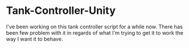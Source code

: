 # Tank-Controller-Unity
I've been working on this tank controller script for a while now. There has been few problem with it in regards of what I'm trying to get it to work the way I want it to behave.
